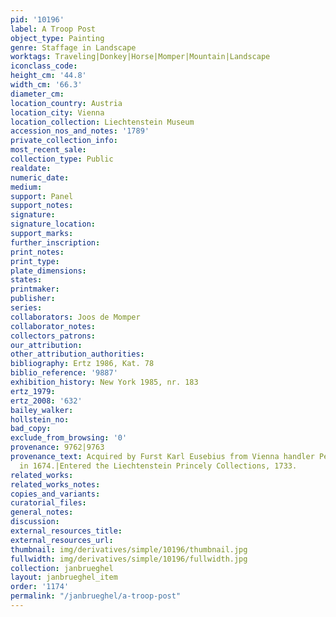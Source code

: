 ```yaml
---
pid: '10196'
label: A Troop Post
object_type: Painting
genre: Staffage in Landscape
worktags: Traveling|Donkey|Horse|Momper|Mountain|Landscape
iconclass_code:
height_cm: '44.8'
width_cm: '66.3'
diameter_cm:
location_country: Austria
location_city: Vienna
location_collection: Liechtenstein Museum
accession_nos_and_notes: '1789'
private_collection_info:
most_recent_sale:
collection_type: Public
realdate:
numeric_date:
medium:
support: Panel
support_notes:
signature:
signature_location:
support_marks:
further_inscription:
print_notes:
print_type:
plate_dimensions:
states:
printmaker:
publisher:
series:
collaborators: Joos de Momper
collaborator_notes:
collectors_patrons:
our_attribution:
other_attribution_authorities:
bibliography: Ertz 1986, Kat. 78
biblio_reference: '9887'
exhibition_history: New York 1985, nr. 183
ertz_1979:
ertz_2008: '632'
bailey_walker:
hollstein_no:
bad_copy:
exclude_from_browsing: '0'
provenance: 9762|9763
provenance_text: Acquired by Furst Karl Eusebius from Vienna handler Peter Bousin
  in 1674.|Entered the Liechtenstein Princely Collections, 1733.
related_works:
related_works_notes:
copies_and_variants:
curatorial_files:
general_notes:
discussion:
external_resources_title:
external_resources_url:
thumbnail: img/derivatives/simple/10196/thumbnail.jpg
fullwidth: img/derivatives/simple/10196/fullwidth.jpg
collection: janbrueghel
layout: janbrueghel_item
order: '1174'
permalink: "/janbrueghel/a-troop-post"
---
```

